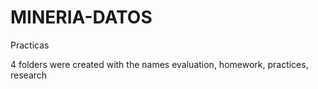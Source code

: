 # MINERIA-DATOS
Practicas

4 folders were created with the names evaluation, homework, practices, research
